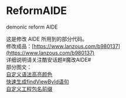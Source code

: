 # ReformAIDE
demonic reform AIDE

这是修改 AIDE 所用到的部分代码。  
修改成品：[https://www.lanzous.com/b980137](https://www.lanzous.com/b980137)  
详细说明请关注酷安话题#魔改AIDE#  
部分图文：  
[自定义语法高亮颜色](https://www.coolapk.com/feed/13826186?shareKey=OWE5NzgzNTQwMDNlNWQ3ZTI0Njg~&shareUid=515359&shareFrom=com.coolapk.market_9.5)  
[快速生成findViewById语句](https://www.coolapk.com/feed/13803533?shareKey=ZmQ5ZTYzM2VmNTMxNWQ3ZTJhZGQ~&shareUid=515359&shareFrom=com.coolapk.market_9.5)  
[自定义工程包名前缀](https://www.coolapk.com/feed/13786729?shareKey=ODdkYWRjMjRkODNiNWQ3ZTJhZGQ~&shareUid=515359&shareFrom=com.coolapk.market_9.5)  

